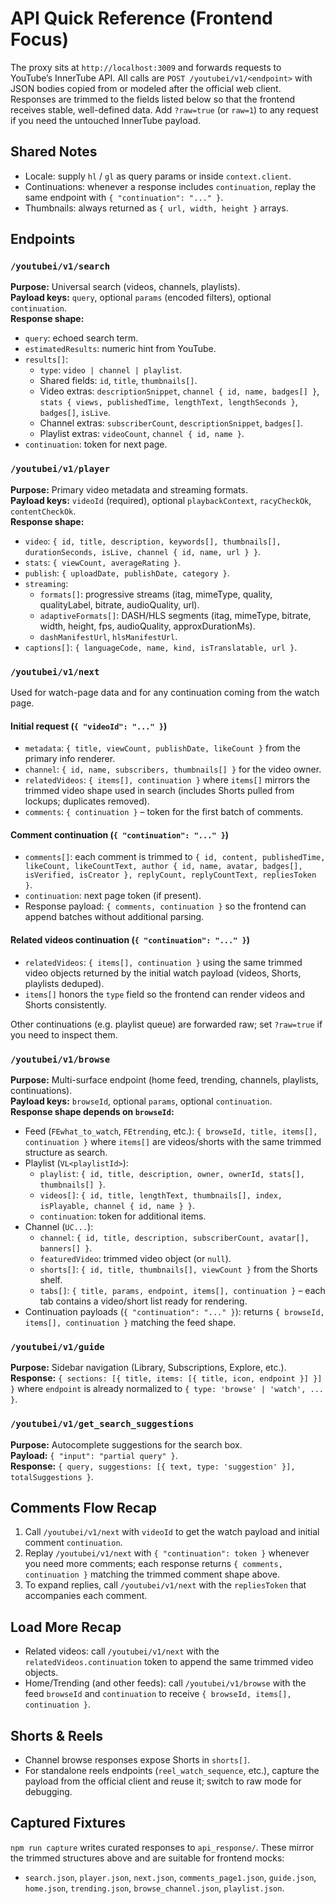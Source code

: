 # API Quick Reference (Frontend Focus)

The proxy sits at `http://localhost:3009` and forwards requests to YouTube’s InnerTube API. All calls are `POST /youtubei/v1/<endpoint>` with JSON bodies copied from or modeled after the official web client. Responses are trimmed to the fields listed below so that the frontend receives stable, well-defined data. Add `?raw=true` (or `raw=1`) to any request if you need the untouched InnerTube payload.

## Shared Notes
- Locale: supply `hl` / `gl` as query params or inside `context.client`.
- Continuations: whenever a response includes `continuation`, replay the same endpoint with `{ "continuation": "..." }`.
- Thumbnails: always returned as `{ url, width, height }` arrays.

## Endpoints

### `/youtubei/v1/search`
**Purpose:** Universal search (videos, channels, playlists).  
**Payload keys:** `query`, optional `params` (encoded filters), optional `continuation`.  
**Response shape:**
- `query`: echoed search term.
- `estimatedResults`: numeric hint from YouTube.
- `results[]`:
  - `type`: `video | channel | playlist`.
  - Shared fields: `id`, `title`, `thumbnails[]`.
  - Video extras: `descriptionSnippet`, `channel { id, name, badges[] }`, `stats { views, publishedTime, lengthText, lengthSeconds }`, `badges[]`, `isLive`.
  - Channel extras: `subscriberCount`, `descriptionSnippet`, `badges[]`.
  - Playlist extras: `videoCount`, `channel { id, name }`.
- `continuation`: token for next page.

### `/youtubei/v1/player`
**Purpose:** Primary video metadata and streaming formats.  
**Payload keys:** `videoId` (required), optional `playbackContext`, `racyCheckOk`, `contentCheckOk`.  
**Response shape:**
- `video`: `{ id, title, description, keywords[], thumbnails[], durationSeconds, isLive, channel { id, name, url } }`.
- `stats`: `{ viewCount, averageRating }`.
- `publish`: `{ uploadDate, publishDate, category }`.
- `streaming`:
  - `formats[]`: progressive streams (itag, mimeType, quality, qualityLabel, bitrate, audioQuality, url).
  - `adaptiveFormats[]`: DASH/HLS segments (itag, mimeType, bitrate, width, height, fps, audioQuality, approxDurationMs).
  - `dashManifestUrl`, `hlsManifestUrl`.
- `captions[]`: `{ languageCode, name, kind, isTranslatable, url }`.

### `/youtubei/v1/next`
Used for watch-page data and for any continuation coming from the watch page.

#### Initial request (`{ "videoId": "..." }`)
- `metadata`: `{ title, viewCount, publishDate, likeCount }` from the primary info renderer.
- `channel`: `{ id, name, subscribers, thumbnails[] }` for the video owner.
- `relatedVideos`: `{ items[], continuation }` where `items[]` mirrors the trimmed video shape used in search (includes Shorts pulled from lockups; duplicates removed).
- `comments`: `{ continuation }` – token for the first batch of comments.

#### Comment continuation (`{ "continuation": "..." }`)
- `comments[]`: each comment is trimmed to `{ id, content, publishedTime, likeCount, likeCountText, author { id, name, avatar, badges[], isVerified, isCreator }, replyCount, replyCountText, repliesToken }`.
- `continuation`: next page token (if present).
- Response payload: `{ comments, continuation }` so the frontend can append batches without additional parsing.

#### Related videos continuation (`{ "continuation": "..." }`)
- `relatedVideos`: `{ items[], continuation }` using the same trimmed video objects returned by the initial watch payload (videos, Shorts, playlists deduped).
- `items[]` honors the `type` field so the frontend can render videos and Shorts consistently.

Other continuations (e.g. playlist queue) are forwarded raw; set `?raw=true` if you need to inspect them.

### `/youtubei/v1/browse`
**Purpose:** Multi-surface endpoint (home feed, trending, channels, playlists, continuations).  
**Payload keys:** `browseId`, optional `params`, optional `continuation`.  
**Response shape depends on `browseId`:**
- Feed (`FEwhat_to_watch`, `FEtrending`, etc.): `{ browseId, title, items[], continuation }` where `items[]` are videos/shorts with the same trimmed structure as search.
- Playlist (`VL<playlistId>`):
  - `playlist`: `{ id, title, description, owner, ownerId, stats[], thumbnails[] }`.
  - `videos[]`: `{ id, title, lengthText, thumbnails[], index, isPlayable, channel { id, name } }`.
  - `continuation`: token for additional items.
- Channel (`UC...`):
  - `channel`: `{ id, title, description, subscriberCount, avatar[], banners[] }`.
  - `featuredVideo`: trimmed video object (or `null`).
  - `shorts[]`: `{ id, title, thumbnails[], viewCount }` from the Shorts shelf.
  - `tabs[]`: `{ title, params, endpoint, items[], continuation }` – each tab contains a video/short list ready for rendering.
- Continuation payloads (`{ "continuation": "..." }`): returns `{ browseId, items[], continuation }` matching the feed shape.

### `/youtubei/v1/guide`
**Purpose:** Sidebar navigation (Library, Subscriptions, Explore, etc.).  
**Response:** `{ sections: [{ title, items: [{ title, icon, endpoint }] }] }` where `endpoint` is already normalized to `{ type: 'browse' | 'watch', ... }`.

### `/youtubei/v1/get_search_suggestions`
**Purpose:** Autocomplete suggestions for the search box.  
**Payload:** `{ "input": "partial query" }`.  
**Response:** `{ query, suggestions: [{ text, type: 'suggestion' }], totalSuggestions }`.

## Comments Flow Recap
1. Call `/youtubei/v1/next` with `videoId` to get the watch payload and initial comment `continuation`.
2. Replay `/youtubei/v1/next` with `{ "continuation": token }` whenever you need more comments; each response returns `{ comments, continuation }` matching the trimmed comment shape above.
3. To expand replies, call `/youtubei/v1/next` with the `repliesToken` that accompanies each comment.

## Load More Recap
- Related videos: call `/youtubei/v1/next` with the `relatedVideos.continuation` token to append the same trimmed video objects.
- Home/Trending (and other feeds): call `/youtubei/v1/browse` with the feed `browseId` and `continuation` to receive `{ browseId, items[], continuation }`.

## Shorts & Reels
- Channel browse responses expose Shorts in `shorts[]`.
- For standalone reels endpoints (`reel_watch_sequence`, etc.), capture the payload from the official client and reuse it; switch to raw mode for debugging.

## Captured Fixtures
`npm run capture` writes curated responses to `api_response/`. These mirror the trimmed structures above and are suitable for frontend mocks:
- `search.json`, `player.json`, `next.json`, `comments_page1.json`, `guide.json`, `home.json`, `trending.json`, `browse_channel.json`, `playlist.json`.
